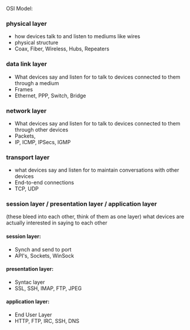 OSI Model:

### physical layer
* how devices talk to and listen to mediums like wires
* physical structure
* Coax, Fiber, Wireless, Hubs, Repeaters

### data link layer
* What devices say and listen for to talk to devices connected to them through a medium
* Frames
* Ethernet, PPP, Switch, Bridge

### network layer
* What devices say and listen for to talk to devices connected to them through other devices
* Packets,
* IP, ICMP, IPSecs, IGMP

### transport layer
* what devices say and listen for to maintain conversations with other devices
* End-to-end connections
* TCP, UDP

### session layer / presentation layer / application layer
(these bleed into each other, think of them as one layer)
what devices are actually interested in saying to each other

#### session layer:
* Synch and send to port
* API's, Sockets, WinSock

#### presentation layer:
* Syntac layer
* SSL, SSH, IMAP, FTP, JPEG

#### application layer:
* End User Layer
* HTTP, FTP, IRC, SSH, DNS
